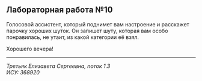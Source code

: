 ## Лабораторная работа №10

Голосовой ассистент, который поднимет вам настроение и 
расскажет парочку хороших шуток.
Он запишет шуту, которая вам особо понравилась, не утаит,
из какой категории её взял.

Хорошего вечера!
___
*Третьяк Елизавета Сергеевна, поток 1.3*  
*ИСУ: 368920*